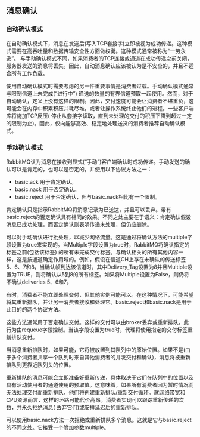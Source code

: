 ## 消息确认

### 自动确认模式

在自动确认模式下，消息在发送后(写入TCP套接字)立即被视为成功传递。这种模式需要在高吞吐量和数据传输安全性方面做权衡。这种模式通常被称为“一劳永逸”。
与手动确认模式不同，如果消费者的TCP连接或通道在成功传递之前关闭，服务器发送的消息将丢失。因此，自动消息确认应该被认为是不安全的，并且不适合所有工作负载。

使用自动确认模式时需要考虑的另一件重要事情是消费者过载。手动确认模式通常与限制信道上未完成(“进行中”)
递送的数量的有界信道预取一起使用。然而，对于自动确认，定义上没有这样的限制。因此，交付速度可能会让消费者不堪重负，这可能会在内存中积累积压并耗尽堆，或者让操作系统终止他们的进程。一些客户端库将施加TCP反压(
停止从套接字读取，直到未处理的交付的积压下降到超过一定的限制为止)。因此，仅向能够高效、稳定地处理送货的消费者推荐自动确认模式。

### 手动确认模式

RabbitMQ认为消息在接收到显式(“手动”)客户端确认时成功传递。手动发送的确认可以是肯定的，也可以是否定的，并使用以下协议方法之一：

- basic.ack 用于肯定确认。
- basic.nack 用于否定确认。
- basic.reject 用于否定确认，但与basic.nack相比有一个限制。

肯定确认只是指示RabbitMQ将消息记录为已送达，并且可以丢弃。带有basic.reject的否定确认具有相同的效果。不同之处主要在于语义：肯定确认假设消息已成功处理，而否定确认则表明传递未处理，但仍应删除。

可以对手动确认进行批处理，以减少网络流量。这是通过将确认方法的multiple字段设置为true来实现的。当Multiple字段设置为true时，RabbitMQ将确认指定的标签之前(包括该标签)
的所有未完成交付标签。与确认相关的所有其他内容一样，这是按通道确定作用域的。例如，假设在信道CH上存在未确认的传送标签5、6、7和8，当确认帧到达该信道时，其中Delivery_Tag设置为8并且Multiple设置为TRUE，则将确认从5到8的所有标签。如果将Multiple设置为False，则仍将不确认deliveries
5、6和7。

有时，消费者不能立即处理交付，但其他实例可能可以。在这种情况下，可能希望将其重新排队，并让另一消费者接收和处理它。basic.reject和basic.nack是用于此目的的两个协议方法。

这些方法通常用于否定确认交付。这样的交付可以由broker丢弃或重新排队。此行为由requeue字段控制。当该字段设置为true时，代理将使用指定的交付标签重新排队交付。

当消息重新排队时，如果可能，它将被放置到其队列中的原始位置。如果不是(由于多个消费者共享一个队列时来自其他消费者的并发交付和确认)，消息将被重新排队到更靠近队列头的位置。

重新排队的消息可能会立即准备好重新传递，具体取决于它们在队列中的位置以及具有活动使用者的通道使用的预取值。这意味着，如果所有消费者因为暂时情况而无法处理交付而重新排队，他们将创建重新排队/重新交付循环。就网络带宽和CPU资源而言，这样的环路可能代价高昂。消费者实现可以跟踪重新传递的次数，并永久拒绝消息(
丢弃它们)或安排延迟后的重新排队。

可以使用basic.nack方法一次拒绝或重新排队多个消息。这就是它与basic.reject的不同之处。它接受一个附加参数multiple。















